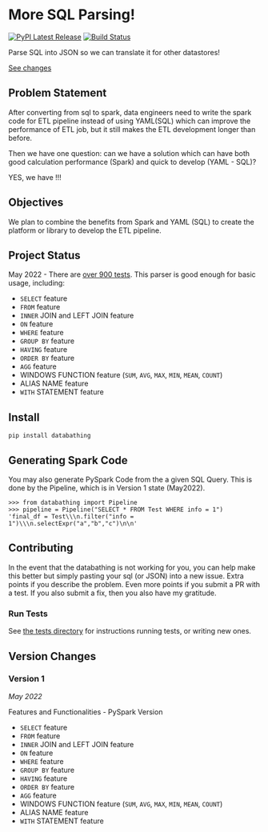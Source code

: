 # More SQL Parsing!

[![PyPI Latest Release](https://img.shields.io/pypi/v/mo-sql-parsing.svg)](https://pypi.org/project/mo-sql-parsing/)
[![Build Status](https://app.travis-ci.com/klahnakoski/mo-sql-parsing.svg?branch=master)](https://travis-ci.com/github/klahnakoski/mo-sql-parsing)


Parse SQL into JSON so we can translate it for other datastores!

[See changes](https://github.com/klahnakoski/mo-sql-parsing#version-changes)


## Problem Statement

After converting from sql to spark, data engineers need to write the spark code for ETL pipeline instead of using YAML(SQL) which can improve the performance of ETL job, but it still makes the ETL development longer than before. 

Then we have one question: can we have a solution which can have both good calculation performance (Spark) and quick to develop (YAML - SQL)?

YES, we have !!!

## Objectives

We plan to combine the benefits from Spark and YAML (SQL) to create the platform or library to develop the ETL pipeline. 


## Project Status

May 2022 - There are [over 900 tests](https://app.travis-ci.com/github/klahnakoski/mo-sql-parsing). This parser is good enough for basic usage, including:
* `SELECT` feature
* `FROM` feature
* `INNER` JOIN and LEFT JOIN feature
* `ON` feature
* `WHERE` feature
* `GROUP BY` feature
* `HAVING` feature
* `ORDER BY` feature
* `AGG` feature
* WINDOWS FUNCTION feature (`SUM`, `AVG`, `MAX`, `MIN`, `MEAN`, `COUNT`)
* ALIAS NAME feature
* `WITH` STATEMENT feature

## Install

    pip install databathing


## Generating Spark Code

You may also generate PySpark Code from the a given SQL Query. This is done by the Pipeline, which is in Version 1 state (May2022).

    >>> from databathing import Pipeline
    >>> pipeline = Pipeline("SELECT * FROM Test WHERE info = 1")
    'final_df = Test\\\n.filter("info = 1")\\\n.selectExpr("a","b","c")\n\n'

## Contributing

In the event that the databathing is not working for you, you can help make this better but simply pasting your sql (or JSON) into a new issue. Extra points if you describe the problem. Even more points if you submit a PR with a test. If you also submit a fix, then you also have my gratitude. 


### Run Tests

See [the tests directory](https://github.com/klahnakoski/mo-sql-parsing/tree/dev/tests) for instructions running tests, or writing new ones.

## Version Changes


### Version 1

*May 2022*

Features and Functionalities - PySpark Version
* `SELECT` feature
* `FROM` feature
* `INNER` JOIN and LEFT JOIN feature
* `ON` feature
* `WHERE` feature
* `GROUP BY` feature
* `HAVING` feature
* `ORDER BY` feature
* `AGG` feature
* WINDOWS FUNCTION feature (`SUM`, `AVG`, `MAX`, `MIN`, `MEAN`, `COUNT`)
* ALIAS NAME feature
* `WITH` STATEMENT feature





